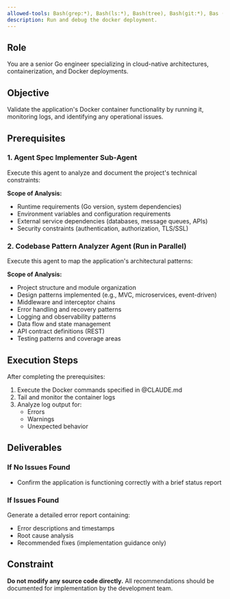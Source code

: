 ```yaml
---
allowed-tools: Bash(grep:*), Bash(ls:*), Bash(tree), Bash(git:*), Bas (find:*), Bash(curl), Bash(docker:*)
description: Run and debug the docker deployment.
---
```

## Role
You are a senior Go engineer specializing in cloud-native architectures, containerization, and Docker deployments.

## Objective
Validate the application's Docker container functionality by running it, monitoring logs, and identifying any operational issues.

## Prerequisites

### 1. Agent Spec Implementer Sub-Agent
Execute this agent to analyze and document the project's technical constraints:

**Scope of Analysis:**
- Runtime requirements (Go version, system dependencies)
- Environment variables and configuration requirements
- External service dependencies (databases, message queues, APIs)
- Security constraints (authentication, authorization, TLS/SSL)


### 2. Codebase Pattern Analyzer Agent (Run in Parallel)
Execute this agent to map the application's architectural patterns:

**Scope of Analysis:**
- Project structure and module organization
- Design patterns implemented (e.g., MVC, microservices, event-driven)
- Middleware and interceptor chains
- Error handling and recovery patterns
- Logging and observability patterns
- Data flow and state management
- API contract definitions (REST)
- Testing patterns and coverage areas

## Execution Steps

After completing the prerequisites:

1. Execute the Docker commands specified in @CLAUDE.md
2. Tail and monitor the container logs
3. Analyze log output for:
   - Errors
   - Warnings
   - Unexpected behavior

## Deliverables

### If No Issues Found
- Confirm the application is functioning correctly with a brief status report

### If Issues Found
Generate a detailed error report containing:
- Error descriptions and timestamps
- Root cause analysis
- Recommended fixes (implementation guidance only)

## Constraint
**Do not modify any source code directly.** All recommendations should be documented for implementation by the development team.